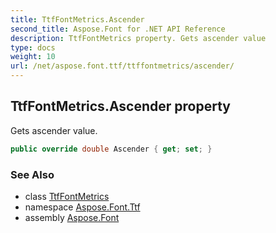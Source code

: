 ```yaml
---
title: TtfFontMetrics.Ascender
second_title: Aspose.Font for .NET API Reference
description: TtfFontMetrics property. Gets ascender value
type: docs
weight: 10
url: /net/aspose.font.ttf/ttffontmetrics/ascender/
---
```

## TtfFontMetrics.Ascender property

Gets ascender value.

```csharp
public override double Ascender { get; set; }
```

### See Also

* class [TtfFontMetrics](../)
* namespace [Aspose.Font.Ttf](../../ttffontmetrics/)
* assembly [Aspose.Font](../../../)


